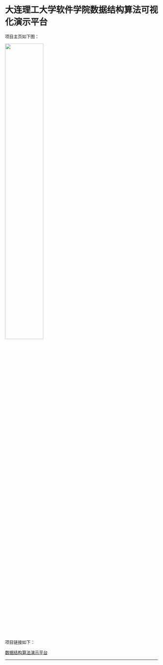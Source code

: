 # 大连理工大学软件学院数据结构算法可视化演示平台

项目主页如下图：

<img width="50%" height="50%" src="https://github.com/kinlog/visualgo/tree/gh-pages/image/main_page.png">

项目链接如下：

[数据结构算法演示平台]()

---

